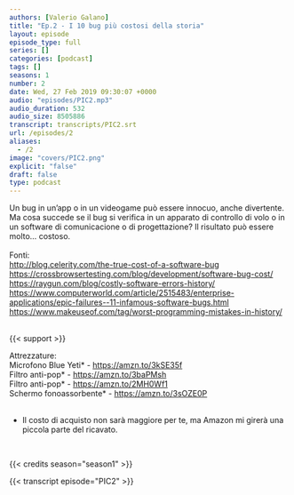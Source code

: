 ```yaml
---
authors: [Valerio Galano]
title: "Ep.2 - I 10 bug più costosi della storia"
layout: episode
episode_type: full
series: []
categories: [podcast]
tags: []
seasons: 1
number: 2
date: Wed, 27 Feb 2019 09:30:07 +0000
audio: "episodes/PIC2.mp3"
audio_duration: 532
audio_size: 8505886
transcript: transcripts/PIC2.srt
url: /episodes/2
aliases: 
  - /2
image: "covers/PIC2.png"
explicit: "false"
draft: false
type: podcast
---
```

Un bug in un’app o in un videogame può essere innocuo, anche divertente. Ma cosa succede se il bug si verifica in un apparato di controllo di volo o in un software di comunicacione o di progettazione? Il risultato può essere molto… costoso.<br />
<br />
Fonti:<br />
<a href="http://blog.celerity.com/the-true-cost-of-a-software-bug" rel="noopener">http://blog.celerity.com/the-true-cost-of-a-software-bug</a> <br />
<a href="https://crossbrowsertesting.com/blog/development/software-bug-cost/" rel="noopener">https://crossbrowsertesting.com/blog/development/software-bug-cost/</a> <br />
<a href="https://raygun.com/blog/costly-software-errors-history/" rel="noopener">https://raygun.com/blog/costly-software-errors-history/</a> <br />
<a href="https://www.computerworld.com/article/2515483/enterprise-applications/epic-failures--11-infamous-software-bugs.html" rel="noopener">https://www.computerworld.com/article/2515483/enterprise-applications/epic-failures--11-infamous-software-bugs.html</a> <br />
<a href="https://www.makeuseof.com/tag/worst-programming-mistakes-in-history/" rel="noopener">https://www.makeuseof.com/tag/worst-programming-mistakes-in-history/</a> <br />
<br />


{{< support >}}

Attrezzature:<br />
Microfono Blue Yeti* - <a href="https://amzn.to/3kSE35f" rel="noopener">https://amzn.to/3kSE35f</a>  <br />
Filtro anti-pop* - <a href="https://amzn.to/3baPMsh" rel="noopener">https://amzn.to/3baPMsh</a>  <br />
Filtro anti-pop* - <a href="https://amzn.to/2MH0Wf1" rel="noopener">https://amzn.to/2MH0Wf1</a>  <br />
Schermo fonoassorbente* - <a href="https://amzn.to/3sOZE0P" rel="noopener">https://amzn.to/3sOZE0P</a>  <br />
<br />
* Il costo di acquisto non sarà maggiore per te, ma Amazon mi girerà una piccola parte del ricavato. <br />
<br />


{{< credits season="season1" >}}

<!-- more -->

{{< transcript episode="PIC2" >}}

